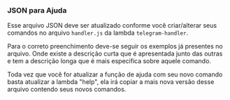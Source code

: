 ### JSON para Ajuda

Esse arquivo JSON deve ser atualizado conforme você criar/alterar seus comandos no arquivo `handler.js` da lambda `telegram-handler`.

Para o correto preenchimento deve-se seguir os exemplos já presentes no arquivo.
Onde existe a descrição curta que é apresentada junto das outras e tem a descrição longa que é mais especifica sobre aquele comando.

Toda vez que você for atualizar a função de ajuda com seu novo comando basta atualizar a lambda "help", ela irá copiar a mais nova versão desse arquivo contendo seus novos comandos.
